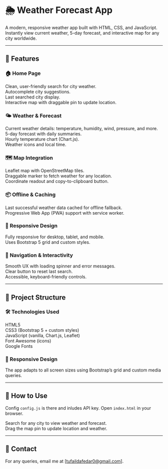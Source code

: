 # 🌦️ Weather Forecast App

A modern, responsive weather app built with HTML, CSS, and JavaScript. Instantly view current weather, 5-day forecast, and interactive map for any city worldwide.

---

## 🚀 Features

### 🏠 Home Page
Clean, user-friendly search for city weather.  
Autocomplete city suggestions.  
Last searched city display.  
Interactive map with draggable pin to update location.

### 🌤️ Weather & Forecast
Current weather details: temperature, humidity, wind, pressure, and more.  
5-day forecast with daily summaries.  
Hourly temperature chart (Chart.js).  
Weather icons and local time.

### 🗺️ Map Integration
Leaflet map with OpenStreetMap tiles.  
Draggable marker to fetch weather for any location.  
Coordinate readout and copy-to-clipboard button.

### 📦 Offline & Caching
Last successful weather data cached for offline fallback.  
Progressive Web App (PWA) support with service worker.

### 📱 Responsive Design
Fully responsive for desktop, tablet, and mobile.  
Uses Bootstrap 5 grid and custom styles.

### 🧭 Navigation & Interactivity
Smooth UX with loading spinner and error messages.  
Clear button to reset last search.  
Accessible, keyboard-friendly controls.

---

## 📂 Project Structure

### 🛠️ Technologies Used
HTML5  
CSS3 (Bootstrap 5 + custom styles)  
JavaScript (vanilla, Chart.js, Leaflet)  
Font Awesome (icons)  
Google Fonts

### 📱 Responsive Design
The app adapts to all screen sizes using Bootstrap’s grid and custom media queries.

---

## 📝 How to Use

Config  `config.js` is there and inludes API key.
Open `index.html` in your browser.

Search for any city to view weather and forecast.  
Drag the map pin to update location and weather.

---

## 📧 Contact

For any queries, email me at [tufaildafedar0@gmail.com].



